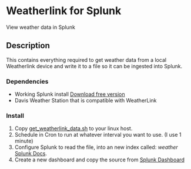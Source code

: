 # Weatherlink for Splunk
View weather data in Splunk
## Description
This contains everything required to get weather data from a local Weatherlink device and write it to a file so it can be ingested into Splunk. 
### Dependencies
* Working Splunk install [Download free version](https://www.splunk.com)
* Davis Weather Station that is compatible with WeatherLink
### Install
1. Copy [get_weatherlink_data.sh](https://github.com/bduey/Weatherlink/blob/main/get_weatherlink_data.sh) to your linux host.
2. Schedule in Cron to run at whatever interval you want to use. (I use 1 minute)
3. Configure Splunk to read the file, into an new index called: *weather*   
   [Splunk Docs](https://docs.splunk.com/Documentation/Splunk/8.2.4/Data/MonitorFilesAndDirectories).
5. Create a new dashboard and copy the source from [Splunk Dashboard](https://github.com/bduey/Weatherlink/blob/main/Splunk%20Dashboard)
